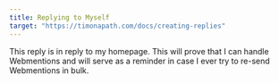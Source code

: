 ```yaml
---
title: Replying to Myself
target: "https://timonapath.com/docs/creating-replies"
---
```


This reply is in reply to my homepage. This will prove that I can
handle Webmentions and will serve as a reminder in case I ever try
to re-send Webmentions in bulk.